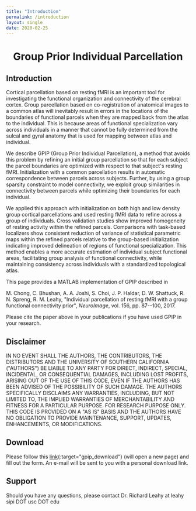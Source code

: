 ```yaml
---
title: "Introduction"
permalink: /introduction
layout: single
date: 2020-02-25
---
```


# **<center>Group Prior Individual Parcellation</center>**

## Introduction

Cortical parcellation based on resting fMRI is an important tool for investigating the functional organization and connectivity of the cerebral cortex. Group parcellation based on co-registration of anatomical images to a common atlas will inevitably result in errors in the locations of the boundaries of functional parcels when they are mapped back from the atlas to the individual. This is because areas of functional specialization vary across individuals in a manner that cannot be fully determined from the sulcal and gyral anatomy that is used for mapping between atlas and individual.

We describe GPIP (Group Prior Individual Parcellation), a method that avoids this problem by refining an initial group parcellation so that for each subject the parcel boundaries are optimized with respect to that subject's resting fMRI. Initialization with a common parcellation results in automatic correspondence between parcels across subjects. Further, by using a group sparsity constraint to model connectivity, we exploit group similarities in connectivity between parcels while optimizing their boundaries for each individual.

We applied this approach with initialization on both high and low density group cortical parcellations and used resting fMRI data to refine across a group of individuals. Cross validation studies show improved homogeneity of resting activity within the refined parcels. Comparisons with task-based localizers show consistent reduction of variance of statistical parametric maps within the refined parcels relative to the group-based initialization indicating improved delineation of regions of functional specialization. This method enables a more accurate estimation of individual subject functional areas, facilitating group analysis of functional connectivity, while maintaining consistency across individuals with a standardized topological atlas.

This page provides a MATLAB implementation of GPIP described in

M. Chong, C. Bhushan, A. A. Joshi, S. Choi, J. P. Haldar, D. W. Shattuck, R. N. Spreng, R. M. Leahy, "Individual parcellation of resting fMRI with a group functional connectivity prior", *NeuroImage*, vol. 156, pp. 87--100, 2017. &nbsp; [<i class="fa fa-quote-right"></i>](/files/bib/Chong2017.bib)

Please cite the paper above in your publications if you have used GPIP in your research.

## Disclaimer

IN NO EVENT SHALL THE AUTHORS, THE CONTRIBUTORS, THE DISTRIBUTORS AND THE UNIVERSITY OF SOUTHERN CALIFORNIA ("AUTHORS") BE LIABLE TO ANY PARTY FOR DIRECT, INDIRECT, SPECIAL, INCIDENTAL, OR CONSEQUENTIAL DAMAGES, INCLUDING LOST PROFITS, ARISING OUT OF THE USE OF THIS CODE, EVEN IF THE AUTHORS HAS BEEN ADVISED OF THE POSSIBILITY OF SUCH DAMAGE. THE AUTHORS SPECIFICALLY DISCLAIMS ANY WARRANTIES, INCLUDING, BUT NOT LIMITED TO, THE IMPLIED WARRANTIES OF MERCHANTABILITY AND FITNESS FOR A PARTICULAR PURPOSE. FOR RESEARCH PURPOSE ONLY. THIS CODE IS PROVIDED ON A "AS IS" BASIS AND THE AUTHORS HAVE NO OBLIGATION TO PROVIDE MAINTENANCE, SUPPORT, UPDATES, ENHANCEMENTS, OR MODIFICATIONS.

## Download

Please follow this [link](https://software.imagicastle.com:48877/download.php?app=gpip){:target="gpip_download"} (will open a new page) and fill out the form. An e-mail will be sent to you with a personal download link. 

## Support

Should you have any questions, please contact Dr. Richard Leahy at leahy <i class="fa fa-at" aria-hidden="true"></i> sipi DOT usc DOT edu
